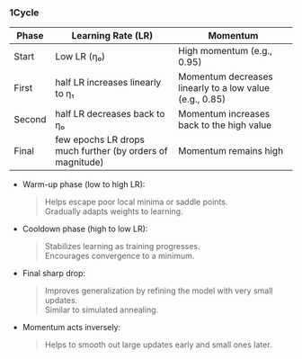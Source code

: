 ### 1Cycle 

Phase |	Learning Rate (LR)	| Momentum 
--- | --- | --- 
Start	|Low LR (η₀)	|High momentum (e.g., 0.95) 
First |half	LR increases linearly to η₁	|Momentum decreases linearly to a low value (e.g., 0.85)
Second |half	LR decreases back to η₀	|Momentum increases back to the high value
Final |few epochs	LR drops much further (by orders of magnitude)	|Momentum remains high

- Warm-up phase (low to high LR):
  >Helps escape poor local minima or saddle points.\
  >Gradually adapts weights to learning.

- Cooldown phase (high to low LR):
    >Stabilizes learning as training progresses. \
    >Encourages convergence to a minimum.

- Final sharp drop:

    >Improves generalization by refining the model with very small updates. \
    >Similar to simulated annealing.

- Momentum acts inversely:
    >Helps to smooth out large updates early and small ones later.
